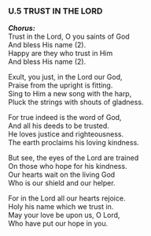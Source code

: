 ### U.5 TRUST IN THE LORD
***Chorus:*** <br />
Trust in the Lord, O you saints of God<br />
And bless His name (2).<br />
Happy are they who trust in Him<br />
And bless His name (2).<br />

Exult, you just, in the Lord our God,<br />
Praise from the upright is fitting.<br />
Sing to Him a new song with the harp,<br />
Pluck the strings with shouts of gladness.<br />

For true indeed is the word of God,<br />
And all his deeds to be trusted.<br />
He loves justice and righteousness.<br />
The earth proclaims his loving kindness.<br />

But see, the eyes of the Lord are trained<br />
On those who hope for his kindness.<br />
Our hearts wait on the living God<br />
Who is our shield and our helper.<br />

For in the Lord all our hearts rejoice.<br />
Holy his name which we trust in.<br />
May your love be upon us, O Lord,<br />
Who have put our hope in you.<br />